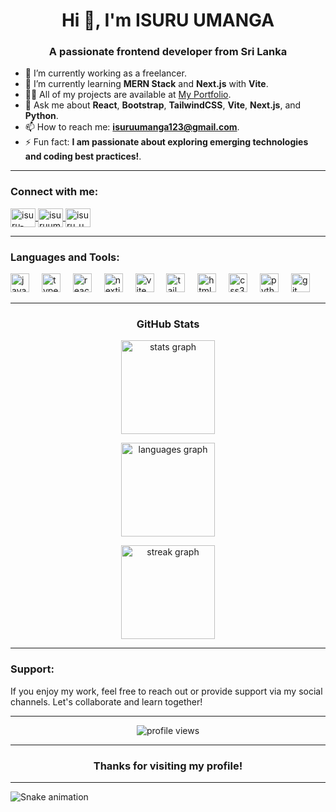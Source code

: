 <h1 align="center">Hi 👋, I'm ISURU UMANGA</h1>
<h3 align="center">A passionate frontend developer from Sri Lanka</h3>

- 🔭 I’m currently working as a freelancer.
- 🌱 I’m currently learning **MERN Stack** and **Next.js** with **Vite**.
- 👨‍💻 All of my projects are available at [My Portfolio](https://portfolio-isuru.web.app/).
- 💬 Ask me about **React**, **Bootstrap**, **TailwindCSS**, **Vite**, **Next.js**, and **Python**.
- 📫 How to reach me: **isuruumanga123@gmail.com**.
- ⚡ Fun fact: **I am passionate about exploring emerging technologies and coding best practices!**.

---

<h3 align="left">Connect with me:</h3>
<p align="left">
  <a href="https://linkedin.com/in/isuru-umanga-280672213" target="blank">
    <img align="center" src="https://raw.githubusercontent.com/rahuldkjain/github-profile-readme-generator/master/src/images/icons/Social/linked-in-alt.svg" alt="isuru-umanga-280672213" height="30" width="40" />
  </a>
  <a href="https://twitter.com/IsuruUmanga" target="blank">
    <img align="center" src="https://raw.githubusercontent.com/rahuldkjain/github-profile-readme-generator/master/src/images/icons/Social/twitter.svg" alt="isuruumanga" height="30" width="40" />
  </a>
  <a href="https://www.instagram.com/Isuru_Umanga/" target="blank">
    <img align="center" src="https://raw.githubusercontent.com/rahuldkjain/github-profile-readme-generator/master/src/images/icons/Social/instagram.svg" alt="isuru_umanga" height="30" width="40" />
  </a>
</p>

---

<h3 align="left">Languages and Tools:</h3>
<div align="left">
  <img src="https://cdn.jsdelivr.net/gh/devicons/devicon/icons/javascript/javascript-original.svg" height="30" alt="javascript logo" />
  <img width="12" />
  <img src="https://cdn.jsdelivr.net/gh/devicons/devicon/icons/typescript/typescript-original.svg" height="30" alt="typescript logo" />
  <img width="12" />
  <img src="https://cdn.jsdelivr.net/gh/devicons/devicon/icons/react/react-original.svg" height="30" alt="react logo" />
  <img width="12" />
  <img src="https://cdn.jsdelivr.net/gh/devicons/devicon/icons/nextjs/nextjs-original.svg" height="30" alt="nextjs logo" />
  <img width="12" />
  <img src="https://cdn.jsdelivr.net/gh/devicons/devicon/icons/vite/vite-original.svg" height="30" alt="vite logo" />
  <img width="12" />
  <img src="https://github.com/devicons/devicon/tree/v2.16.0/icons/tailwindcss/tailwindcss-plain.svg" height="30" alt="tailwindcss logo" />
  <img width="12" />
  <img src="https://cdn.jsdelivr.net/gh/devicons/devicon/icons/html5/html5-original.svg" height="30" alt="html5 logo" />
  <img width="12" />
  <img src="https://cdn.jsdelivr.net/gh/devicons/devicon/icons/css3/css3-original.svg" height="30" alt="css3 logo" />
  <img width="12" />
  <img src="https://cdn.jsdelivr.net/gh/devicons/devicon/icons/python/python-original.svg" height="30" alt="python logo" />
  <img width="12" />
  <img src="https://cdn.jsdelivr.net/gh/devicons/devicon/icons/git/git-original.svg" height="30" alt="git logo" />
</div>

---

<h3 align="center">GitHub Stats</h3>
<p align="center">
  <img src="https://github-readme-stats.vercel.app/api?username=izu99&hide_title=true&hide_rank=true&show_icons=true&count_private=true&disable_animations=false&theme=gruvbox&locale=en&hide_border=true" height="150" alt="stats graph" />
</p>

<p align="center">
  <img src="https://github-readme-stats.vercel.app/api/top-langs?username=izu99&locale=en&hide_title=true&layout=compact&langs_count=5&theme=gruvbox&hide_border=true" height="150" alt="languages graph" />
</p>

<p align="center">
  <img src="https://github-readme-streak-stats.herokuapp.com/?user=izu99&theme=gruvbox&hide_border=true" height="150" alt="streak graph" />
</p>

---

<h3 align="left">Support:</h3>
<p>
  If you enjoy my work, feel free to reach out or provide support via my social channels. Let's collaborate and learn together!
</p>

---

<p align="center">
  <img src="https://komarev.com/ghpvc/?username=izu99&label=Profile%20views&color=0e75b6&style=flat" alt="profile views" />
</p>

---

<h3 align="center">Thanks for visiting my profile!</h3>

---

<img src="https://github.com/Izu99/Izu99/blob/output/github-contribution-grid-snake.gif" alt="Snake animation" />
